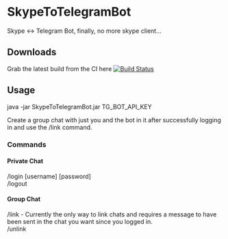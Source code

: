 # SkypeToTelegramBot
Skype &lt;-> Telegram Bot, finally, no more skype client...

## Downloads
Grab the latest build from the CI here [![Build Status](http://ci.zackpollard.pro/job/SkypeToTelegramBot/badge/icon)](http://ci.zackpollard.pro/job/SkypeToTelegramBot/)

## Usage
java -jar SkypeToTelegramBot.jar TG_BOT_API_KEY

Create a group chat with just you and the bot in it after successfully logging in and use the /link command.

### Commands
#### Private Chat
/login [username] [password]   
/logout

#### Group Chat
/link - Currently the only way to link chats and requires a message to have been sent in the chat you want since you logged in.   
/unlink
